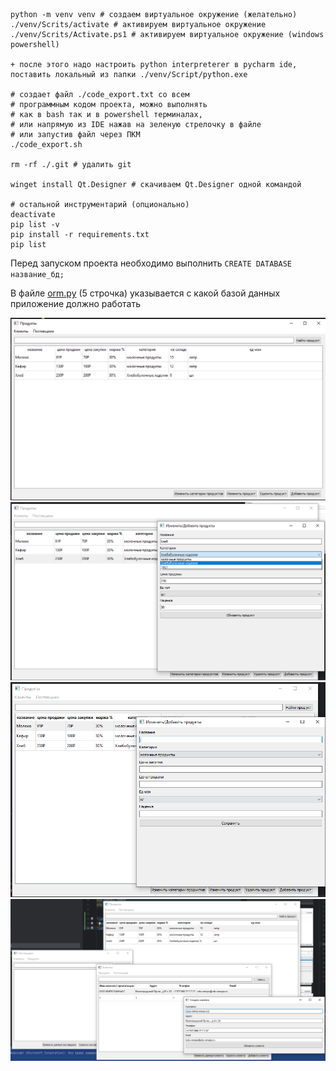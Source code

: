 ```shell
python -m venv venv # создаем виртуальное окружение (желательно)
./venv/Scrits/activate # активируем виртуальное окружение
./venv/Scrits/Activate.ps1 # активируем виртуальное окружение (windows powershell)

+ после этого надо настроить python interpreterer в pycharm ide, 
поставить локальный из папки ./venv/Script/python.exe

# создает файл ./code_export.txt со всем 
# программным кодом проекта, можно выполнять 
# как в bash так и в powershell терминалах, 
# или напрямую из IDE нажав на зеленую стрелочку в файле
# или запустив файл через ПКМ
./code_export.sh 

rm -rf ./.git # удалить git

winget install Qt.Designer # скачиваем Qt.Designer одной командой

# остальной инструментарий (опционально)
deactivate
pip list -v
pip install -r requirements.txt
pip list
```

Перед запуском проекта необходимо выполнить `CREATE DATABASE название_бд;`

В файле [orm.py](orm.py) (5 строчка) указывается с какой базой данных приложение должно работать

![img_2.png](./readme/img_2.png)
![img_3.png](./readme/img_3.png)
![img_4.png](./readme/img_4.png)
![img_5.png](./readme/img_5.png)